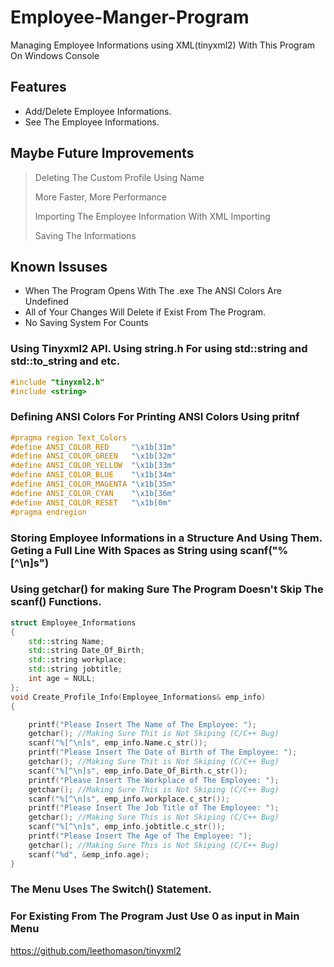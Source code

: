 # Employee-Manger-Program
Managing Employee Informations using XML(tinyxml2) With This Program On Windows Console 

## Features

- Add/Delete Employee Informations.
- See The Employee Informations. 


## Maybe Future Improvements
> Deleting The Custom Profile Using Name
> 
> More Faster, More Performance
> 
> Importing The Employee Information With XML Importing
> 
> Saving The Informations


## Known Issuses

- When The Program Opens With The .exe The ANSI Colors Are Undefined
- All of Your Changes Will Delete if Exist From The Program.
- No Saving System For Counts




### Using Tinyxml2 API. Using string.h For using std::string and std::to_string and etc.
```c++
#include "tinyxml2.h" 
#include <string>
```
### Defining ANSI Colors For Printing ANSI Colors Using pritnf
```c++
#pragma region Text_Colors
#define ANSI_COLOR_RED     "\x1b[31m"
#define ANSI_COLOR_GREEN   "\x1b[32m"
#define ANSI_COLOR_YELLOW  "\x1b[33m"
#define ANSI_COLOR_BLUE    "\x1b[34m"
#define ANSI_COLOR_MAGENTA "\x1b[35m"
#define ANSI_COLOR_CYAN    "\x1b[36m"
#define ANSI_COLOR_RESET   "\x1b[0m"
#pragma endregion
```
### Storing Employee Informations in a Structure And Using Them. Geting a Full Line With Spaces as String using  scanf("%[^\n]s")
### Using getchar() for making Sure The Program Doesn't Skip The scanf() Functions.
```c++
struct Employee_Informations
{
    std::string Name;
    std::string Date_Of_Birth;
    std::string workplace;
    std::string jobtitle;
    int age = NULL;
};
void Create_Profile_Info(Employee_Informations& emp_info)
{

    printf("Please Insert The Name of The Employee: ");
    getchar(); //Making Sure Thit is Not Skiping (C/C++ Bug)
    scanf("%[^\n]s", emp_info.Name.c_str());
    printf("Please Insert The Date of Birth of The Employee: ");
    getchar(); //Making Sure Thit is Not Skiping (C/C++ Bug)
    scanf("%[^\n]s", emp_info.Date_Of_Birth.c_str());
    printf("Please Insert The Workplace of The Employee: ");
    getchar(); //Making Sure This is Not Skiping (C/C++ Bug)
    scanf("%[^\n]s", emp_info.workplace.c_str());
    printf("Please Insert The Job Title of The Employee: ");
    getchar(); //Making Sure This is Not Skiping (C/C++ Bug)
    scanf("%[^\n]s", emp_info.jobtitle.c_str());
    printf("Please Insert The Age of The Employee: ");
    getchar(); //Making Sure This is Not Skiping (C/C++ Bug)
    scanf("%d", &emp_info.age);
}
```


### The Menu Uses The Switch() Statement.
### For Existing From The Program Just Use 0 as input in Main Menu

https://github.com/leethomason/tinyxml2
